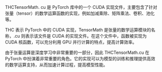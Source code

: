 
THCTensorMath. cu 是 PyTorch 库中的一个 CUDA 实现文件，主要包含了针对张量（tensor）的数学运算函数的实现，例如加减乘除、矩阵乘法、卷积、池化等。

THC 表示 PyTorch 中的 CUDA 实现，TensorMath 是张量的数学运算模块的名称，.cu 则表示该文件是 CUDA 的实现文件。在这个文件中，函数被实现为 CUDA 核函数，可以充分利用 GPU 并行计算的特点，提高计算效率。

由于张量运算是深度学习中非常重要的一部分，因此 THCTensorMath.cu 在 PyTorch 中扮演着非常重要的角色。它的实现可以为模型的训练和推理提供高效的数学运算支持，从而加速计算过程，提高模型性能。